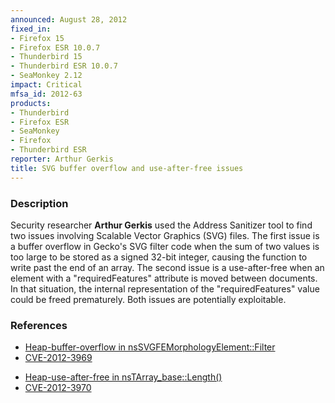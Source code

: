 ```yaml
---
announced: August 28, 2012
fixed_in:
- Firefox 15
- Firefox ESR 10.0.7
- Thunderbird 15
- Thunderbird ESR 10.0.7
- SeaMonkey 2.12
impact: Critical
mfsa_id: 2012-63
products:
- Thunderbird
- Firefox ESR
- SeaMonkey
- Firefox
- Thunderbird ESR
reporter: Arthur Gerkis
title: SVG buffer overflow and use-after-free issues
---
```


<h3>Description</h3>

<p>Security researcher <strong>Arthur Gerkis</strong> used the Address Sanitizer
tool to find two issues involving Scalable Vector Graphics (SVG) files. The
first issue is a buffer overflow in Gecko's SVG filter code when the sum of two
values is too large to be stored as a signed 32-bit integer, causing the
function to write past the end of an array. The second issue is a use-after-free
when an element with a "requiredFeatures" attribute is moved between documents.
In that situation, the internal representation of the "requiredFeatures" value
could be freed prematurely. Both issues are potentially exploitable.
</p>


<h3>References</h3>

<ul>
  <li><a href="https://bugzilla.mozilla.org/show_bug.cgi?id=782141">
      Heap-buffer-overflow in nsSVGFEMorphologyElement::Filter</a></li>
  <li><a href="http://cve.mitre.org/cgi-bin/cvename.cgi?name=CVE-2012-3969" class="ex-ref">CVE-2012-3969</a></li>
</ul>

<ul>
  <li><a href="https://bugzilla.mozilla.org/show_bug.cgi?id=760996">
      Heap-use-after-free in
nsTArray_base<nstarraydefaultallocator>::Length()</nstarraydefaultallocator></a></li>
  <li><a href="http://cve.mitre.org/cgi-bin/cvename.cgi?name=CVE-2012-3970" class="ex-ref">CVE-2012-3970</a></li>
</ul>




